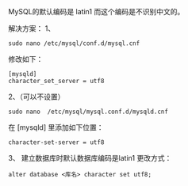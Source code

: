 ﻿---
date: 2020-01-22 11:34:18
tags:
    - 杂项
---

MySQL的默认编码是 latin1
而这个编码是不识别中文的。

解决方案：
1、
```
sudo nano /etc/mysql/conf.d/mysql.cnf
```
修改如下：
```
[mysqld]
character_set_server = utf8
```

2、（可以不设置）
```
sudo nano  /etc/mysql/mysql.conf.d/mysqld.cnf
```
在 [mysqld] 里添加如下位置：
```
character-set-server = utf8
```

3、
建立数据库时默认数据库编码是latin1
更改方式：
```
alter database <库名> character set utf8;
```
